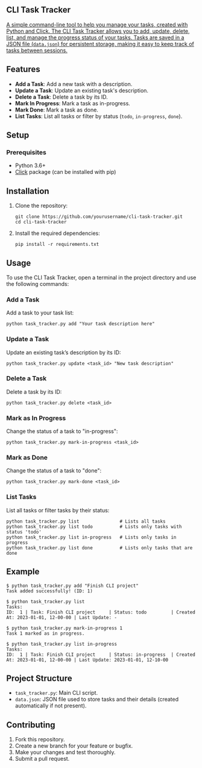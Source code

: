 ## CLI Task Tracker

[A simple command-line tool to help you manage your tasks, created with Python and Click. The CLI Task Tracker allows you to add, update, delete, list, and manage the progress status of your tasks. Tasks are saved in a JSON file (`data.json`) for persistent storage, making it easy to keep track of tasks between sessions.](https://roadmap.sh/projects/task-tracker)

## Features

- **Add a Task**: Add a new task with a description.
- **Update a Task**: Update an existing task's description.
- **Delete a Task**: Delete a task by its ID.
- **Mark In Progress**: Mark a task as in-progress.
- **Mark Done**: Mark a task as done.
- **List Tasks**: List all tasks or filter by status (`todo`, `in-progress`, `done`).

## Setup

### Prerequisites

- Python 3.6+
- [Click](https://palletsprojects.com/p/click/) package (can be installed with pip)

## Installation

1. Clone the repository:
   ```
   git clone https://github.com/yourusername/cli-task-tracker.git
   cd cli-task-tracker
   ```
2. Install the required dependencies:
   ```
   pip install -r requirements.txt
   ```

## Usage

To use the CLI Task Tracker, open a terminal in the project directory and use the following commands:

### Add a Task

Add a task to your task list:
```
python task_tracker.py add "Your task description here"
```

### Update a Task

Update an existing task’s description by its ID:
```
python task_tracker.py update <task_id> "New task description"
```

### Delete a Task

Delete a task by its ID:
```
python task_tracker.py delete <task_id>
```

### Mark as In Progress

Change the status of a task to "in-progress":
```
python task_tracker.py mark-in-progress <task_id>
```

### Mark as Done

Change the status of a task to "done":
```
python task_tracker.py mark-done <task_id>
```

### List Tasks

List all tasks or filter tasks by their status:
```
python task_tracker.py list               # Lists all tasks
python task_tracker.py list todo          # Lists only tasks with status 'todo'
python task_tracker.py list in-progress   # Lists only tasks in progress
python task_tracker.py list done          # Lists only tasks that are done
```

## Example

```
$ python task_tracker.py add "Finish CLI project"
Task added successfully! (ID: 1)

$ python task_tracker.py list
Tasks:
ID:  1 | Task: Finish CLI project     | Status: todo         | Created At: 2023-01-01, 12-00-00 | Last Update: -

$ python task_tracker.py mark-in-progress 1
Task 1 marked as in progress.

$ python task_tracker.py list in-progress
Tasks:
ID:  1 | Task: Finish CLI project     | Status: in-progress  | Created At: 2023-01-01, 12-00-00 | Last Update: 2023-01-01, 12-10-00
```

## Project Structure

- `task_tracker.py`: Main CLI script.
- `data.json`: JSON file used to store tasks and their details (created automatically if not present).

## Contributing

1. Fork this repository.
2. Create a new branch for your feature or bugfix.
3. Make your changes and test thoroughly.
4. Submit a pull request.
